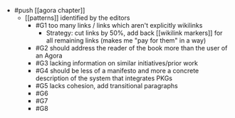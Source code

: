 - #push [[agora chapter]]
  - [[patterns]] identified by the editors
    - #G1 too many links / links which aren't explicitly wikilinks
      - Strategy: cut links by 50%, add back [[wikilink markers]] for all remaining links (makes me "pay for them" in a way)
    - #G2 should address the reader of the book more than the user of an Agora
    - #G3 lacking information on similar initiatives/prior work
    - #G4 should be less of a manifesto and more a concrete description of the system that integrates PKGs
    - #G5 lacks cohesion, add transitional paragraphs
    - #G6
    - #G7
    - #G8

